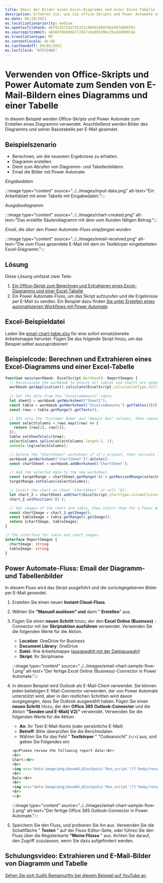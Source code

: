 ```yaml
---
title: Email der Bilder eines Excel-Diagramms und einer Excel-Tabelle
description: Erfahren Sie, wie Sie office-Skripts und Power Automate verwenden, um die Bilder eines Excel-Diagramms und einer Excel-Tabelle zu extrahieren und per E-Mail zu senden.
ms.date: 06/29/2021
ms.localizationpriority: medium
ms.openlocfilehash: dbf9135723a735321c99991d94f4b4387d800702
ms.sourcegitcommit: a6504f8b0d6b717457c6e0b5306c35ad3900914e
ms.translationtype: MT
ms.contentlocale: de-DE
ms.lasthandoff: 09/02/2022
ms.locfileid: "67572465"
---
```

# <a name="use-office-scripts-and-power-automate-to-email-images-of-a-chart-and-table"></a>Verwenden von Office-Skripts und Power Automate zum Senden von E-Mail-Bildern eines Diagramms und einer Tabelle

In diesem Beispiel werden Office-Skripts und Power Automate zum Erstellen eines Diagramms verwendet. Anschließend werden Bilder des Diagramms und seiner Basistabelle per E-Mail gesendet.

## <a name="example-scenario"></a>Beispielszenario

* Berechnen, um die neuesten Ergebnisse zu erhalten.
* Diagramm erstellen.
* Dient zum Abrufen von Diagramm- und Tabellenbildern.
* Email die Bilder mit Power Automate.

_Eingabedaten_

:::image type="content" source="../../images/input-data.png" alt-text="Ein Arbeitsblatt mit einer Tabelle mit Eingabedaten.":::

_Ausgabediagramm_

:::image type="content" source="../../images/chart-created.png" alt-text="Das erstellte Säulendiagramm mit dem vom Kunden fälligen Betrag.":::

_Email, die über den Power Automate-Fluss empfangen wurden_

:::image type="content" source="../../images/email-received.png" alt-text="Die vom Fluss gesendete E-Mail mit dem im Textkörper eingebetteten Excel-Diagramm.":::

## <a name="solution"></a>Lösung

Diese Lösung umfasst zwei Teile:

1. [Ein Office-Skript zum Berechnen und Extrahieren eines Excel-Diagramms und einer Excel-Tabelle](#sample-code-calculate-and-extract-excel-chart-and-table)
1. Ein Power Automate-Fluss, um das Skript aufzurufen und die Ergebnisse per E-Mail zu senden. Ein Beispiel dazu finden [Sie unter Erstellen eines automatisierten Workflows mit Power Automate](../../tutorials/excel-power-automate-returns.md#create-an-automated-workflow-with-power-automate).

## <a name="sample-excel-file"></a>Excel-Beispieldatei

Laden Sie [email-chart-table.xlsx](email-chart-table.xlsx) für eine sofort einsatzbereite Arbeitsmappe herunter. Fügen Sie das folgende Skript hinzu, um das Beispiel selbst auszuprobieren!

## <a name="sample-code-calculate-and-extract-excel-chart-and-table"></a>Beispielcode: Berechnen und Extrahieren eines Excel-Diagramms und einer Excel-Tabelle

```TypeScript
function main(workbook: ExcelScript.Workbook): ReportImages {
  // Recalculate the workbook to ensure all tables and charts are updated.
  workbook.getApplication().calculate(ExcelScript.CalculationType.full);
  
  // Get the data from the "InvoiceAmounts" table.
  let sheet1 = workbook.getWorksheet("Sheet1");
  const table = workbook.getWorksheet('InvoiceAmounts').getTables()[0];
  const rows = table.getRange().getTexts();

  // Get only the "Customer Name" and "Amount due" columns, then remove the "Total" row.
  const selectColumns = rows.map((row) => {
    return [row[2], row[5]];
  });
  table.setShowTotals(true);
  selectColumns.splice(selectColumns.length-1, 1);
  console.log(selectColumns);

  // Delete the "ChartSheet" worksheet if it's present, then recreate it.
  workbook.getWorksheet('ChartSheet')?.delete();
  const chartSheet = workbook.addWorksheet('ChartSheet');

  // Add the selected data to the new worksheet.
  const targetRange = chartSheet.getRange('A1').getResizedRange(selectColumns.length-1, selectColumns[0].length-1);
  targetRange.setValues(selectColumns);

  // Insert the chart on sheet 'ChartSheet' at cell "D1".
  let chart_2 = chartSheet.addChart(ExcelScript.ChartType.columnClustered, targetRange);
  chart_2.setPosition('D1');

  // Get images of the chart and table, then return them for a Power Automate flow.
  const chartImage = chart_2.getImage();
  const tableImage = table.getRange().getImage();
  return {chartImage, tableImage};
}

// The interface for table and chart images.
interface ReportImages {
  chartImage: string
  tableImage: string
}
```

## <a name="power-automate-flow-email-the-chart-and-table-images"></a>Power Automate-Fluss: Email der Diagramm- und Tabellenbilder

In diesem Fluss wird das Skript ausgeführt und die zurückgegebenen Bilder per E-Mail gesendet.

1. Erstellen Sie einen neuen **Instant Cloud-Fluss**.
1. Wählen Sie **"Manuell auslösen" und** dann " **Erstellen**" aus.
1. Fügen Sie einen **neuen Schritt** hinzu, der den **Excel Online (Business)** -Connector mit der **Skriptaktion ausführen** verwendet. Verwenden Sie die folgenden Werte für die Aktion.
    * **Location**: OneDrive for Business
    * **Document Library**: OneDrive
    * **Datei**: Ihre Arbeitsmappe ([ausgewählt mit der Dateiauswahl](../../testing/power-automate-troubleshooting.md#select-workbooks-with-the-file-browser-control))
    * **Skript**: Ihr Skriptname

    :::image type="content" source="../../images/email-chart-sample-flow-1.png" alt-text="Der fertige Excel Online (Business)-Connector in Power Automate.":::
1. In diesem Beispiel wird Outlook als E-Mail-Client verwendet. Sie können jeden beliebigen E-Mail-Connector verwenden, der von Power Automate unterstützt wird, aber in den restlichen Schritten wird davon ausgegangen, dass Sie Outlook ausgewählt haben. Fügen Sie einen **neuen Schritt** hinzu, der den **Office 365 Outlook-Connector** und die Aktion **"Senden und E-Mail( V2)"** verwendet. Verwenden Sie die folgenden Werte für die Aktion.
    * **An**: Ihr Test-E-Mail-Konto (oder persönliche E-Mail)
    * **Betreff**: Bitte überprüfen Sie die Berichtsdaten
    * Wählen Sie für das Feld " **Textkörper** " "Codeansicht" (`</>`) aus, und geben Sie Folgendes ein:

    ```HTML
    <p>Please review the following report data:<br>
    <br>
    Chart:<br>
    <br>
    <img src="data:image/png;base64,@{outputs('Run_script')?['body/result/chartImage']}"/>
    <br>
    Data:<br>
    <br>
    <img src="data:image/png;base64,@{outputs('Run_script')?['body/result/tableImage']}"/>
    <br>
    </p>
    ```

    :::image type="content" source="../../images/email-chart-sample-flow-2.png" alt-text="Der fertige Office 365 Outlook-Connector in Power Automate.":::
1. Speichern Sie den Fluss, und probieren Sie ihn aus. Verwenden Sie die Schaltfläche " **Testen** " auf der Fluss-Editor-Seite, oder führen Sie den Fluss über die Registerkarte **"Meine Flüsse** " aus. Achten Sie darauf, den Zugriff zuzulassen, wenn Sie dazu aufgefordert werden.

## <a name="training-video-extract-and-email-images-of-chart-and-table"></a>Schulungsvideo: Extrahieren und E-Mail-Bilder von Diagramm und Tabelle

[Sehen Sie sich Sudhi Ramamurthy bei diesem Beispiel auf YouTube an](https://youtu.be/152GJyqc-Kw).
